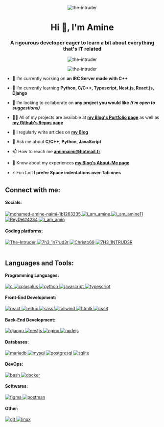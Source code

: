 <p align="center">
  <img
    src="https://komarev.com/ghpvc/?username=the-intruder&label=Profile%20views&color=0e75b6&style=flat"
    alt="the-intruder"
  />
</p>
<h1 align="center">Hi 👋, I'm Amine</h1>
<h3 align="center">
  A rigourous developer eager to learn a bit about everything that's IT related
</h3>
<p align="center">
  <img
    src="https://github-profile-trophy.vercel.app/?username=the-intruder&row=1&column=6"
    alt="the-intruder"
  />
</p>
<p align="center">
    <img
      src="https://github-readme-stats.vercel.app/api/top-langs?username=the-intruder&show_icons=true&locale=en&hide_progress=true"
      alt="the-intruder"
    />
</p>

- 🔭 I’m currently working on **an IRC Server made with C++**

- 🌱 I’m currently learning **Python, C/C++, Typescript, Nest.js, React.js, Django**

- 👯 I’m looking to collaborate on **any project you would like** ***(i'm open to suggestions)***

- 👨‍💻 All of my projects are available at  [**my Blog's Portfolio page**](https://theintruder.tech/portfolio/) as well as [**my Github's Repos page**](https://github.com/The-Intruder?tab=repositories)

- 📝 I regularly write articles on  [**my Blog**](https://theintruder.tech/)

- 💬 Ask me about **C/C++, Python, JavaScript**

- 📫 How to reach me **aminnaimi@hotmail.fr**

- 📄 Know about my experiences [**my Blog's About-Me page**](https://theintruder.tech/about-me/)
  
- ⚡ Fun fact **I prefer Space indentations over Tab ones** 

<h2 align="left">Connect with me:</h2>
<h4 align="left">Socials:</h4>
<a href="https://linkedin.com/in/mohamed-amine-naimi-1b1263235" target="_blank">
  <img
    align="center"
    src="https://img.shields.io/badge/linkedin-%230077B5.svg?style=for-the-badge&logo=linkedin&logoColor=white"
    alt="mohamed-amine-naimi-1b1263235"
  />
</a>
<a href="https://twitter.com/i_am_amine" target="_blank">
  <img
    align="center"
    src="https://img.shields.io/badge/Twitter-%231DA1F2.svg?style=for-the-badge&logo=Twitter&logoColor=white"
    alt="i_am_amine"
  />
</a>
<a href="https://instagram.com/i_am_amine11" target="_blank">
  <img
    align="center"
    src="https://img.shields.io/badge/Instagram-%23E4405F.svg?style=for-the-badge&logo=Instagram&logoColor=white"
    alt="i_am_amine11"
  />
</a>
<a href="https://discord.gg/ReyDel#4234" target="_blank">
  <img
    align="center"
    src="https://img.shields.io/badge/Discord-%235865F2.svg?style=for-the-badge&logo=discord&logoColor=white"
    alt="ReyDel#4234"
  />
</a>
<a href="https://stackoverflow.com/users/i_am_amin" target="_blank">
  <img
    align="center"
    src="https://img.shields.io/badge/-Stackoverflow-FE7A16?style=for-the-badge&logo=stack-overflow&logoColor=white"
    alt="i_am_amin"
  />
</a>
<br />
<h4 align="left">Coding platforms:</h4>
<a href="https://leetcode.com/The-Intruder/" target="_blank">
  <img
    align="center"
    src="https://img.shields.io/badge/LeetCode-FFA116?logo=leetcode&logoColor=black&style=for-the-badge"
    alt="The-Intruder" />
  <a href="https://codeforces.com/profile/7h3_1n7rud3r" target="_blank">
    <img
      align="center"
      src="https://img.shields.io/badge/Codeforces-445f9d?style=for-the-badge&logo=Codeforces&logoColor=white"
      alt="7h3_1n7rud3r"
    />
  </a>
  <a href="https://www.codewars.com/users/Christo69" target="_blank">
    <img
      align="center"
      src="https://img.shields.io/badge/Codewars-B1361E?style=for-the-badge&logo=codewars&logoColor=white"
      alt="Christo69"
    />
  </a>
  <a
    href="https://www.codingame.com/profile/a21510da90be61cabb4fcd90b96a18d94275784"
    target="_blank"
  >
    <img
      align="center"
      src="https://img.shields.io/badge/CodinGame-F2BB13.svg?style=for-the-badge&logo=CodinGame&logoColor=black"
      alt="7H3_1NTRUD3R"
    />
  </a>

  <br />
  <br />
  <h2 align="left">Languages and Tools:</h2>
  <h4 align="left">Programming Languages:</h4>
  <a href="https://www.cprogramming.com/" target="_blank" rel="noreferrer">
    <img
      src="https://img.shields.io/badge/c-%2300599C.svg?style=for-the-badge&logo=c&logoColor=white"
      alt="c"
    />
  </a>
  <a href="https://www.w3schools.com/cpp/" target="_blank" rel="noreferrer">
    <img
      src="https://img.shields.io/badge/c++-%2300599C.svg?style=for-the-badge&logo=c%2B%2B&logoColor=white"
      alt="cplusplus"
    />
  </a>
  <a href="https://www.python.org" target="_blank" rel="noreferrer">
    <img
      src="https://img.shields.io/badge/python-3670A0?style=for-the-badge&logo=python&logoColor=ffdd54"
      alt="python"
    />
  </a>
  <a
    href="https://developer.mozilla.org/en-US/docs/Web/JavaScript"
    target="_blank"
    rel="noreferrer"
  >
    <img
      src="https://img.shields.io/badge/javascript-%23323330.svg?style=for-the-badge&logo=javascript&logoColor=%23F7DF1E"
      alt="javascript"
    />
  </a>
  <a href="https://www.typescriptlang.org/" target="_blank" rel="noreferrer">
    <img
      src="https://img.shields.io/badge/typescript-%23007ACC.svg?style=for-the-badge&logo=typescript&logoColor=white"
      alt="typescript"
    />
  </a>
  <br />
  <h4 align="left">Front-End Development:</h4>
  <a href="https://reactjs.org/" target="_blank" rel="noreferrer">
    <img
      src="https://img.shields.io/badge/react-%2320232a.svg?style=for-the-badge&logo=react&logoColor=%2361DAFB"
      alt="react"
    />
  </a>
  <a href="https://redux.js.org" target="_blank" rel="noreferrer">
    <img
      src="https://img.shields.io/badge/redux-%23593d88.svg?style=for-the-badge&logo=redux&logoColor=white"
      alt="redux"
    />
  </a>
  <a href="https://sass-lang.com" target="_blank" rel="noreferrer">
    <img
      src="https://img.shields.io/badge/SASS-hotpink.svg?style=for-the-badge&logo=SASS&logoColor=white"
      alt="sass"
    />
  </a>
  <a href="https://tailwindcss.com/" target="_blank" rel="noreferrer">
    <img
      src="https://img.shields.io/badge/tailwindcss-%2338B2AC.svg?style=for-the-badge&logo=tailwind-css&logoColor=white"
      alt="tailwind"
    />
  </a>
  <a href="https://www.w3.org/html/" target="_blank" rel="noreferrer">
    <img
      src="https://img.shields.io/badge/html5-%23E34F26.svg?style=for-the-badge&logo=html5&logoColor=white"
      alt="html5"
    />
  </a>
  <a href="https://www.w3schools.com/css/" target="_blank" rel="noreferrer">
    <img
      src="https://img.shields.io/badge/css3-%231572B6.svg?style=for-the-badge&logo=css3&logoColor=white"
      alt="css3"
    />
  </a>
  <br />
  <h4 align="left">Back-End Development:</h4>
  <a href="https://www.djangoproject.com/" target="_blank" rel="noreferrer">
    <img
      src="https://img.shields.io/badge/django-%23092E20.svg?style=for-the-badge&logo=django&logoColor=white"
      alt="django"
    />
  </a>
  <a href="https://nestjs.com/" target="_blank" rel="noreferrer">
    <img
      src="https://img.shields.io/badge/nestjs-%23E0234E.svg?style=for-the-badge&logo=nestjs&logoColor=white"
      alt="nestjs"
    />
  </a>
  <a href="https://www.nginx.com" target="_blank" rel="noreferrer">
    <img
      src="https://img.shields.io/badge/nginx-%23009639.svg?style=for-the-badge&logo=nginx&logoColor=white"
      alt="nginx"
    />
  </a>
  <a href="https://nodejs.org" target="_blank" rel="noreferrer">
    <img
      src="https://img.shields.io/badge/node.js-6DA55F?style=for-the-badge&logo=node.js&logoColor=white"
      alt="nodejs"
    />
  </a>
  <br />
  <h4 align="left">Databases:</h4>
  <a href="https://mariadb.org/" target="_blank" rel="noreferrer">
    <img
      src="https://img.shields.io/badge/MariaDB-003545?style=for-the-badge&logo=mariadb&logoColor=white"
      alt="mariadb"
    />
  </a>
  <a href="https://www.mysql.com/" target="_blank" rel="noreferrer">
    <img
      src="https://img.shields.io/badge/mysql-%2300f.svg?style=for-the-badge&logo=mysql&logoColor=white"
      alt="mysql"
    />
  </a>
  <a href="https://www.postgresql.org" target="_blank" rel="noreferrer">
    <img
      src="https://img.shields.io/badge/postgres-%23316192.svg?style=for-the-badge&logo=postgresql&logoColor=white"
      alt="postgresql"
    />
  </a>
  <a href="https://www.sqlite.org/" target="_blank" rel="noreferrer">
    <img
      src="https://img.shields.io/badge/sqlite-%2307405e.svg?style=for-the-badge&logo=sqlite&logoColor=white"
      alt="sqlite"
    />
  </a>
  <br />
  <h4 align="left">DevOps:</h4>
  <a href="https://www.gnu.org/software/bash/" target="_blank" rel="noreferrer">
    <img
      src="https://img.shields.io/badge/shell_script-%23121011.svg?style=for-the-badge&logo=gnu-bash&logoColor=white"
      alt="bash"
    />
  </a>
  <a href="https://www.docker.com/" target="_blank" rel="noreferrer">
    <img
      src="https://img.shields.io/badge/docker-%230db7ed.svg?style=for-the-badge&logo=docker&logoColor=white"
      alt="docker"
    />
  </a>
  <br />
  <h4 align="left">Softwares:</h4>
  <a href="https://www.figma.com/" target="_blank" rel="noreferrer">
    <img
      src="https://img.shields.io/badge/figma-%23F24E1E.svg?style=for-the-badge&logo=figma&logoColor=white"
      alt="figma"
    />
  </a>
  <a href="https://postman.com" target="_blank" rel="noreferrer">
    <img
      src="https://img.shields.io/badge/Postman-FF6C37?style=for-the-badge&logo=postman&logoColor=white"
      alt="postman"
    />
  </a>
  <br />
  <h4 align="left">Other:</h4>
  <a href="https://git-scm.com/" target="_blank" rel="noreferrer">
    <img
      src="https://img.shields.io/badge/git-%23F05033.svg?style=for-the-badge&logo=git&logoColor=white"
      alt="git"
    />
  </a>
  <a href="https://www.linux.org/" target="_blank" rel="noreferrer">
    <img
      src="https://img.shields.io/badge/Linux-FCC624?style=for-the-badge&logo=linux&logoColor=black"
      alt="linux"
    />
  </a>
  <br />
  <br />
